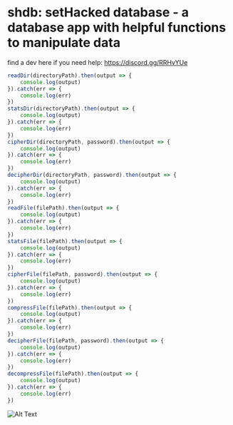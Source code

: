 # shdb: setHacked database - a database app with helpful functions to manipulate data

find a dev here if you need help: https://discord.gg/RRHvYUe

```js
readDir(directoryPath).then(output => {
    console.log(output)
}).catch(err => {
    console.log(err)
})
statsDir(directoryPath).then(output => {
    console.log(output)
}).catch(err => {
    console.log(err)
})
cipherDir(directoryPath, password).then(output => {
    console.log(output)
}).catch(err => {
    console.log(err)
})
decipherDir(directoryPath, password).then(output => {
    console.log(output)
}).catch(err => {
    console.log(err)
})
readFile(filePath).then(output => {
    console.log(output)
}).catch(err => {
    console.log(err)
})
statsFile(filePath).then(output => {
    console.log(output)
}).catch(err => {
    console.log(err)
})
cipherFile(filePath, password).then(output => {
    console.log(output)
}).catch(err => {
    console.log(err)
})
compressFile(filePath).then(output => {
    console.log(output)
}).catch(err => {
    console.log(err)
})
decipherFile(filePath, password).then(output => {
    console.log(output)
}).catch(err => {
    console.log(err)
})
decompressFile(filePath).then(output => {
    console.log(output)
}).catch(err => {
    console.log(err)
})
```

![Alt Text](https://i.imgur.com/UqW3X39.gif)